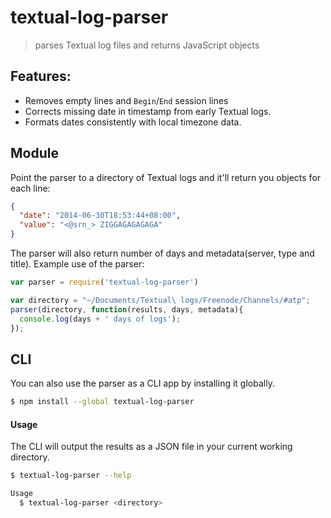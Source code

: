# textual-log-parser
> parses Textual log files and returns JavaScript objects

## Features:
- Removes empty lines and `Begin`/`End` session lines
- Corrects missing date in timestamp from early Textual logs.
- Formats dates consistently with local timezone data.

## Module
Point the parser to a directory of Textual logs and it'll return you objects for each line:
```json
{
  "date": "2014-06-30T18:53:44+08:00",
  "value": "<@srn_> ZIGGAGAGAGAGA"
}
```

The parser will also return number of days and metadata(server, type and title).
Example use of the parser:
```js
var parser = require('textual-log-parser')

var directory = "~/Documents/Textual\ logs/Freenode/Channels/#atp";
parser(directory, function(results, days, metadata){
  console.log(days + ' days of logs');
});
```

## CLI
You can also use the parser as a CLI app by installing it globally.

```sh
$ npm install --global textual-log-parser
```

#### Usage
The CLI will output the results as a JSON file in your current working directory.

```sh
$ textual-log-parser --help

Usage
  $ textual-log-parser <directory>
```